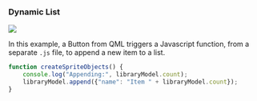 ### Dynamic List

![][image]

In this example, a Button from QML triggers a Javascript function, from a separate `.js` file, to append a new item to a list.

```js
function createSpriteObjects() {
    console.log("Appending:", libraryModel.count);
    libraryModel.append({"name": "Item " + libraryModel.count});
}
```

[image]: https://cloud.githubusercontent.com/assets/2152766/4872924/6ba6798e-61f8-11e4-891f-493ec658d74b.png